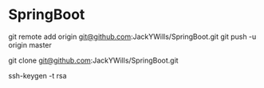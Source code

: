# SpringBoot

git remote add origin git@github.com:JackYWills/SpringBoot.git
git push -u origin master

git clone git@github.com:JackYWills/SpringBoot.git

ssh-keygen -t rsa
